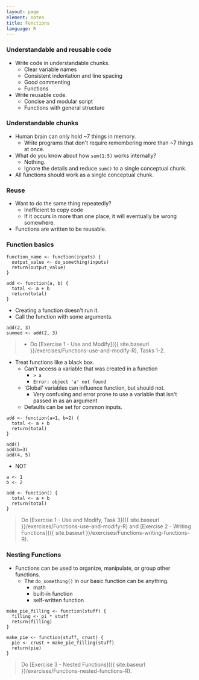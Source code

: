 ```yaml
---
layout: page
element: notes
title: Functions
language: R
---
```


### Understandable and reusable code

* Write code in understandable chunks.
    * Clear variable names
    * Consistent indentation and line spacing
    * Good commenting
    * Functions
* Write reusable code.
    * Concise and modular script
    * Functions with general structure 

### Understandable chunks

* Human brain can only hold ~7 things in memory.
    * Write programs that don't require remembering more than ~7 things at once.
* What do you know about how `sum(1:5)` works internally?
    * Nothing.
    * Ignore the details and reduce `sum()` to a single conceptual chunk.
* All functions should work as a single conceptual chunk.

### Reuse

* Want to do the same thing repeatedly?
    * Inefficient to copy code
    * If it occurs in more than one place, it will eventually be wrong somewhere.
* Functions are written to be reusable.

### Function basics

```
function_name <- function(inputs) {
  output_value <- do_something(inputs)
  return(output_value)
}
```

```
add <- function(a, b) {
  total <- a + b
  return(total)
}
```

* Creating a function doesn't run it.
* Call the function with some arguments.

```
add(2, 3)
summed <- add(2, 3)
```

> * Do [Exercise 1 - Use and Modify]({{ site.baseurl }}/exercises/Functions-use-and-modify-R), Tasks 1-2.

* Treat functions like a black box.
    * Can't access a variable that was created in a function
        * `> a`
        * `Error: object 'a' not found`
    * 'Global' variables can influence function, but should not.
        * Very confusing and error prone to use a variable that isn't passed in
          as an argument
    * Defaults can be set for common inputs.

```
add <- function(a=1, b=2) {
  total <- a + b
  return(total)
}

add()
add(b=3)
add(4, 5)
```

* NOT

```
a <- 1
b <- 2

add <- function() {
  total <- a + b
  return(total)
}
```

> Do [Exercise 1 - Use and Modify, Task 3]({{ site.baseurl }}/exercises/Functions-use-and-modify-R) and [Exercise 2 - Writing Functions]({{ site.baseurl }}/exercises/Functions-writing-functions-R).

### Nesting Functions

* Functions can be used to organize, manipulate, or group other functions.
    * The `do_something()` in our basic function can be anything.
        * math
        * built-in function
        * self-written function 

```
make_pie_filling <- function(stuff) {
  filling <- pi * stuff
  return(filling)
}
```

```
make_pie <- function(stuff, crust) {
  pie <- crust + make_pie_filling(stuff)
  return(pie)
}
```

> Do [Exercise 3 - Nested Functions]({{ site.baseurl }}/exercises/Functions-nested-functions-R).
